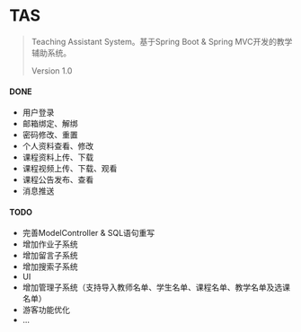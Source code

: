 # TAS
> Teaching Assistant System。基于Spring Boot & Spring MVC开发的教学辅助系统。
>
> Version 1.0

#### DONE

- 用户登录
- 邮箱绑定、解绑
- 密码修改、重置
- 个人资料查看、修改
- 课程资料上传、下载
- 课程视频上传、下载、观看
- 课程公告发布、查看
- 消息推送

#### TODO

- 完善ModelController & SQL语句重写
- 增加作业子系统
- 增加留言子系统
- 增加搜索子系统
- UI
- 增加管理子系统（支持导入教师名单、学生名单、课程名单、教学名单及选课名单）
- 游客功能优化
- ...
